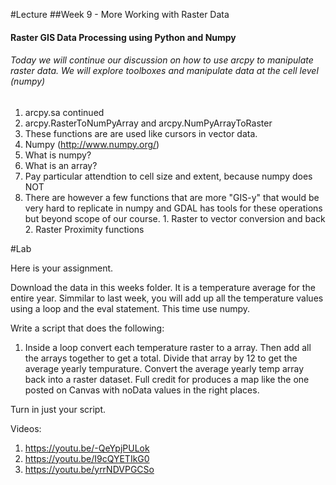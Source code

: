 #Lecture
##Week 9 - More Working with Raster Data
#### Raster GIS Data Processing using Python and Numpy
###### Today we will continue our discussion on how to use arcpy to manipulate raster data.  We will explore toolboxes and manipulate data at the cell level (numpy)


1. arcpy.sa continued
  1. arcpy.RasterToNumPyArray and arcpy.NumPyArrayToRaster
  2. These functions are are used like cursors in vector data.
1. Numpy (http://www.numpy.org/)
  1. What is numpy?
  2. What is an array?
  3. Pay particular attendtion to cell size and extent, because numpy does NOT
  4. There are however a few functions that are more "GIS-y" that would be very hard to replicate in numpy and GDAL has tools for these operations but beyond scope of our course.
    1. Raster to vector conversion and back
    2. Raster Proximity functions

  

#Lab 

Here is your assignment.

Download the data in this weeks folder.  It is a temperature average for the entire year.  Simmilar to last week, you will add up all the temperature values using a loop and the eval statement.  This time use numpy.

Write a script that does the following:
  1. Inside a loop convert each temperature raster to a array.  Then add all the arrays together to get a total.  Divide that array by 12 to get the average yearly tempurature. Convert the average yearly temp array back into a raster dataset.  Full credit for produces a map like the one posted on Canvas with noData values in the right places.

Turn in just your script.  


Videos:
1) https://youtu.be/-QeYpjPULok
2) https://youtu.be/I9cQYETIkG0
3) https://youtu.be/yrrNDVPGCSo







  




      
      

